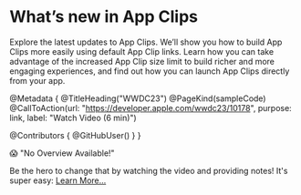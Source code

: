 # What’s new in App Clips

Explore the latest updates to App Clips. We’ll show you how to build App Clips more easily using default App Clip links. Learn how you can take advantage of the increased App Clip size limit to build richer and more engaging experiences, and find out how you can launch App Clips directly from your app.

@Metadata {
   @TitleHeading("WWDC23")
   @PageKind(sampleCode)
   @CallToAction(url: "https://developer.apple.com/wwdc23/10178", purpose: link, label: "Watch Video (6 min)")

   @Contributors {
      @GitHubUser(<replace this with your GitHub handle>)
   }
}

😱 "No Overview Available!"

Be the hero to change that by watching the video and providing notes! It's super easy:
 [Learn More…](https://wwdcnotes.github.io/WWDCNotes/documentation/wwdcnotes/contributing)
